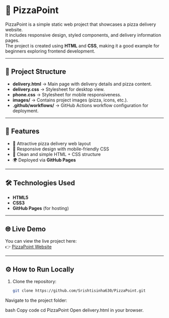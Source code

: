 # 🍕 PizzaPoint

PizzaPoint is a simple static web project that showcases a pizza delivery website.  
It includes responsive design, styled components, and delivery information pages.  
The project is created using **HTML** and **CSS**, making it a good example for beginners exploring frontend development.

---

## 📂 Project Structure

- **delivery.html** → Main page with delivery details and pizza content.
- **delivery.css** → Stylesheet for desktop view.
- **phone.css** → Stylesheet for mobile responsiveness.
- **images/** → Contains project images (pizza, icons, etc.).
- **.github/workflows/** → GitHub Actions workflow configuration for deployment.

---

## 🚀 Features

- 🍕 Attractive pizza delivery web layout  
- 📱 Responsive design with mobile-friendly CSS  
- 🎨 Clean and simple HTML + CSS structure  
- 🌍 Deployed via **GitHub Pages**

---

## 🛠️ Technologies Used

- **HTML5**  
- **CSS3**  
- **GitHub Pages** (for hosting)

---

## 🌐 Live Demo

You can view the live project here:  
👉 [PizzaPoint Website](https://srishtisinha630.github.io/PizzaPoint/)

---

## ⚙️ How to Run Locally

1. Clone the repository:
   ```bash
   git clone https://github.com/Srishtisinha630/PizzaPoint.git
Navigate to the project folder:

bash
Copy code
cd PizzaPoint
Open delivery.html in your browser.
